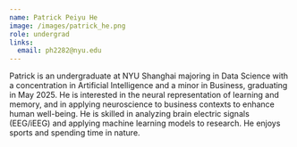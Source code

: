 ```yaml
---
name: Patrick Peiyu He
image: /images/patrick_he.png
role: undergrad
links:
  email: ph2282@nyu.edu
---
```


Patrick is an undergraduate at NYU Shanghai majoring in Data Science with a concentration in Artificial Intelligence and a minor in Business, graduating in May 2025. He is interested in the neural representation of learning and memory, and in applying neuroscience to business contexts to enhance human well-being. He is skilled in analyzing brain electric signals (EEG/iEEG) and applying machine learning models to research. He enjoys sports and spending time in nature.
